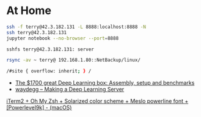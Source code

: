 # At Home

```bash
ssh -f terry@42.3.182.131 -L 8888:localhost:8888 -N
ssh terry@42.3.182.131
jupyter notebook --no-browser --port=8888

sshfs terry@42.3.182.131: server

rsync -av ~ terry@ 192.168.1.80::NetBackup/linux/

/#site { overflow: inherit; } /
```

* [The $1700 great Deep Learning box: Assembly, setup and benchmarks](https://blog.slavv.com/the-1700-great-deep-learning-box-assembly-setup-and-benchmarks-148c5ebe6415)
* [waydegg – Making a Deep Learning Server](https://waydegg.github.io/making-a-dl-server.html)

[iTerm2 + Oh My Zsh + Solarized color scheme + Meslo powerline font + \[Powerlevel9k\] - \(macOS\)](https://gist.github.com/kevin-smets/8568070)

